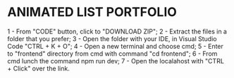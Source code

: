 # ANIMATED LIST PORTFOLIO
1 - From "CODE" button, click to "DOWNLOAD ZIP"; 
2 - Extract the files in a folder that you prefer;
3 - Open the folder with your IDE, in Visual Studio Code "CTRL + K + O";
4 - Open a new terminal and choose cmd;
5 - Enter to "frontend" directory from cmd with command "cd frontend";
6 - From cmd lunch the command npm run dev;
7 - Open the localahost with "CTRL + Click" over the link.
